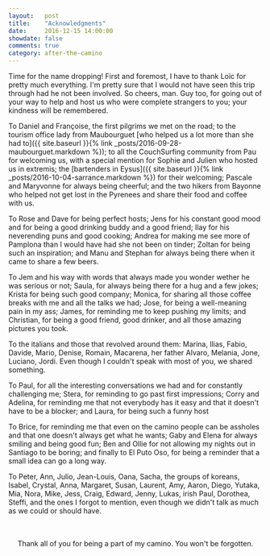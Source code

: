 ```yaml
---
layout:   post
title:    "Acknowledgments"
date:     2016-12-15 14:00:00
showdate: false
comments: true
category: after-the-camino
---
```


Time for the name dropping! First and foremost, I have to thank Loïc for pretty much everything. I'm pretty sure that I would not have seen this trip through had he not been involved. So cheers, man. Guy too, for going out of your way to help and host us who were complete strangers to you; your kindness will be remembered.

To Daniel and Françoise, the first pilgrims we met on the road; to the tourism office lady from Maubourguet [who helped us a lot more than she had to]({{ site.baseurl }}{% link _posts/2016-09-28-maubourguet.markdown %}); to all the CouchSurfing community from Pau for welcoming us, with a special mention for Sophie and Julien who hosted us in extremis; the [bartenders in Eysus]({{ site.baseurl }}{% link _posts/2016-10-04-sarrance.markdown %}) for their welcoming; Pascale and Maryvonne for always being cheerful; and the two hikers from Bayonne who helped not get lost in the Pyrenees and share their food and coffee with us.

To Rose and Dave for being perfect hosts; Jens for his constant good mood and for being a good drinking buddy and a good friend; Ilay for his neverending puns and good cooking; Andrea for making me see more of Pamplona than I would have had she not been on tinder; Zoltan for being such an inspiration; and Manu and Stephan for always being there when it came to share a few beers.

To Jem and his way with words that always made you wonder wether he was serious or not; Saula, for always being there for a hug and a few jokes; Krista for being such good company; Monica, for sharing all those coffee breaks with me and all the talks we had; Jose, for being a well-meaning pain in my ass; James, for reminding me to keep pushing my limits; and Christian, for being a good friend, good drinker, and all those amazing pictures you took.

To the italians and those that revolved around them: Marina, Ilias, Fabio, Davide, Mario, Denise, Romain, Macarena, her father Alvaro, Melania, Jone, Luciano, Jordi. Even though I couldn't speak with most of you, we shared something.

To Paul, for all the interesting conversations we had and for constantly challenging me; Stera, for reminding to go past first impressions; Corry and Adelina, for reminding me that not everybody has it easy and that it doesn't have to be a blocker; and Laura, for being such a funny host

To Brice, for reminding me that even on the camino people can be assholes and that one doesn't always get what he wants; Gaby and Elena for always smiling and being good fun; Ben and Ollie for not allowing my nights out in Santiago to be boring; and finally to El Puto Oso, for being a reminder that a small idea can go a long way.

To Peter, Ann, Julio, Jean-Louis, Oana, Sacha, the groups of koreans, Isabel, Crystal, Anna, Margaret, Susan, Laurent, Amy, Aaron, Diego, Yutaka, Mia, Nora, Mike, Jess, Craig, Edward, Jenny, Lukas, irish Paul, Dorothea, Steffi, and the ones I forgot to mention, even though we didn't talk as much as we could or should have.
<br>
<br>
<br>
<p style="text-align: center">Thank all of you for being a part of my camino. You won't be forgotten.</p>
